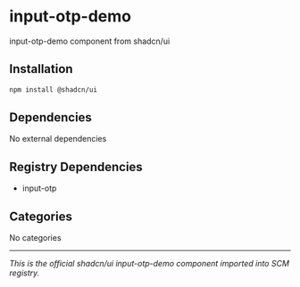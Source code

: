 # input-otp-demo

input-otp-demo component from shadcn/ui

## Installation

```bash
npm install @shadcn/ui
```

## Dependencies

No external dependencies

## Registry Dependencies

- input-otp

## Categories

No categories

---

*This is the official shadcn/ui input-otp-demo component imported into SCM registry.*
